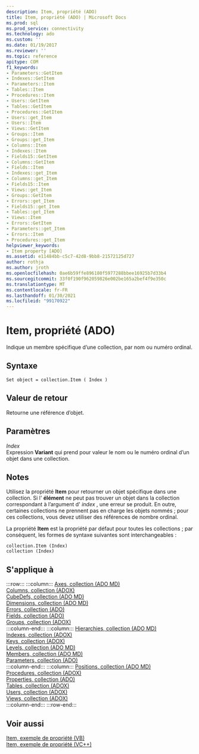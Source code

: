 ```yaml
---
description: Item, propriété (ADO)
title: Item, propriété (ADO) | Microsoft Docs
ms.prod: sql
ms.prod_service: connectivity
ms.technology: ado
ms.custom: ''
ms.date: 01/19/2017
ms.reviewer: ''
ms.topic: reference
apitype: COM
f1_keywords:
- Parameters::GetItem
- Indexes::GetItem
- Parameters::Item
- Tables::Item
- Procedures::Item
- Users::GetItem
- Tables::GetItem
- Procedures::GetItem
- Users::get_Item
- Users::Item
- Views::GetItem
- Groups::Item
- Groups::get_Item
- Columns::Item
- Indexes::Item
- Fields15::GetItem
- Columns::GetItem
- Fields::Item
- Indexes::get_Item
- Columns::get_Item
- Fields15::Item
- Views::get_Item
- Groups::GetItem
- Errors::get_Item
- Fields15::get_Item
- Tables::get_Item
- Views::Item
- Errors::GetItem
- Parameters::get_Item
- Errors::Item
- Procedures::get_Item
helpviewer_keywords:
- Item property [ADO]
ms.assetid: e11484bb-c5c7-42d8-9bb8-21572125d727
author: rothja
ms.author: jroth
ms.openlocfilehash: 0ae6b59ffe896180f5977288bbee16925b7d33b4
ms.sourcegitcommit: 33f0f190f962059826e002be165a2bef4f9e350c
ms.translationtype: MT
ms.contentlocale: fr-FR
ms.lasthandoff: 01/30/2021
ms.locfileid: "99170922"
---
```

# <a name="item-property-ado"></a>Item, propriété (ADO)
Indique un membre spécifique d’une collection, par nom ou numéro ordinal.  
  
## <a name="syntax"></a>Syntaxe  
  
```  
Set object = collection.Item ( Index )  
```  
  
## <a name="return-value"></a>Valeur de retour  
 Retourne une référence d’objet.  
  
## <a name="parameters"></a>Paramètres  
 *Index*  
 Expression **Variant** qui prend pour valeur le nom ou le numéro ordinal d’un objet dans une collection.  
  
## <a name="remarks"></a>Notes  
 Utilisez la propriété **Item** pour retourner un objet spécifique dans une collection. Si l' **élément** ne peut pas trouver un objet dans la collection correspondant à l’argument d' *index* , une erreur se produit. En outre, certaines collections ne prennent pas en charge les objets nommés ; pour ces collections, vous devez utiliser des références de nombre ordinal.  
  
 La propriété **Item** est la propriété par défaut pour toutes les collections ; par conséquent, les formes de syntaxe suivantes sont interchangeables :  
  
```  
collection.Item (Index)  
collection (Index)  
```  
  
## <a name="applies-to"></a>S'applique à  

:::row:::
    :::column:::
        [Axes, collection (ADO MD)](../ado-md-api/axes-collection-ado-md.md)  
        [Columns, collection (ADOX)](../adox-api/columns-collection-adox.md)  
        [CubeDefs, collection (ADO MD)](../ado-md-api/cubedefs-collection-ado-md.md)  
        [Dimensions, collection (ADO MD)](../ado-md-api/dimensions-collection-ado-md.md)  
        [Errors, collection (ADO)](./errors-collection-ado.md)  
        [Fields, collection (ADO)](./fields-collection-ado.md)  
        [Groups, collection (ADOX)](../adox-api/groups-collection-adox.md)  
    :::column-end:::
    :::column:::
        [Hierarchies, collection (ADO MD)](../ado-md-api/hierarchies-collection-ado-md.md)  
        [Indexes, collection (ADOX)](../adox-api/indexes-collection-adox.md)  
        [Keys, collection (ADOX)](../adox-api/keys-collection-adox.md)  
        [Levels, collection (ADO MD)](../ado-md-api/levels-collection-ado-md.md)  
        [Members, collection (ADO MD)](../ado-md-api/members-collection-ado-md.md)  
        [Parameters, collection (ADO)](./parameters-collection-ado.md)  
    :::column-end:::
    :::column:::
        [Positions, collection (ADO MD)](../ado-md-api/positions-collection-ado-md.md)  
        [Procedures, collection (ADOX)](../adox-api/procedures-collection-adox.md)  
        [Properties, collection (ADO)](./properties-collection-ado.md)  
        [Tables, collection (ADOX)](../adox-api/tables-collection-adox.md)  
        [Users, collection (ADOX)](../adox-api/users-collection-adox.md)  
        [Views, collection (ADOX)](../adox-api/views-collection-adox.md)  
    :::column-end:::
:::row-end:::

## <a name="see-also"></a>Voir aussi  
 [Item, exemple de propriété (VB)](./item-property-example-vb.md)   
 [Item, exemple de propriété (VC++)](./item-property-example-vc.md)